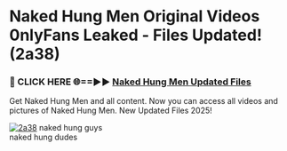 # Naked Hung Men Original Videos 0nlyFans Leaked - Files Updated! (2a38)

<h3>🔴 CLICK HERE 🌐==►► <a href="https://tinyurl.com/up5wt9bj" rel="nofollow">Naked Hung Men Updated Files</a></h3>

Get Naked Hung Men and all content. Now you can access all videos and pictures of Naked Hung Men. New Updated Files 2025!

[![2a38](https://i.imgur.com/ABiUzMV.gif)](https://tinyurl.com/up5wt9bj)
naked hung guys<br>
naked hung dudes